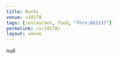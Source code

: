 ```yaml
---
title: Ruchi
venue: v18178
tags: [restaurant, food, "fhrs:662137"]
permalink: /v/18178/
layout: venue
---
```

null